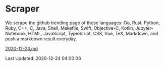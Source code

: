# Scraper

We scrape the github trending page of these languages: Go, Rust, Python, Ruby, C++, C, Java, Shell, Makefile, Swift, Objective-C, Kotlin, Jupyter-Notebook, HTML, JavaScript, TypeScript, CSS, Vue, TeX, Markdown, and push a markdown result everyday.

[2020-12-24.md](https://github.com/yangwenmai/github-trending-backup/blob/master/2020-12-24.md)

Last Updated: 2020-12-24 04:00:06